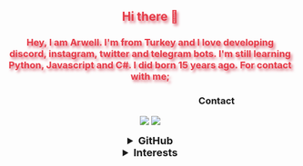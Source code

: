<h2 align="center" style="color:#e63946;text-shadow: 3px 4px 4px rgba(205, 50, 70, 0.7);">Hi there 👋</h2>
<h3 align="center" style="color:#e63946;text-shadow: 3px 4px 4px rgba(205, 50, 70, 0.7);">Hey, I am Arwell. I'm from Turkey and I love developing discord, instagram, twitter and telegram bots. I'm still learning Python, Javascript and C#. I did born 15 years ago. For contact with me;</h3>
<h3>                                                                                       Contact</h3>
<p align="center">
   <a href="https://discord.com/users/852590792697446440" target"blank_"><img src="https://img.shields.io/badge/discord%20-7289DA.svg?&style=for-the-badge&logo=discord&logoColor=white"></a>
    <a href="https://github.com/arwellpretty" target"blank_"><img src="https://img.shields.io/badge/GitHub%20-191717.svg?&style=for-the-badge&logo=github&logoColor=white"></a>
<details align="center">
  <summary style="font-weight: bold; font-size: 18px">GitHub</summary>
<img src="https://github-readme-stats.vercel.app/api?username=arwellpretty&show_icons=true&theme=tokyonight" width="%100" height="150px" alt="stats" />
<img src="https://github-readme-stats.vercel.app/api/top-langs/?username=arwellpretty&layout=compact&theme=tokyonight" width="%100" height="150px" alt="stats" />
<img src="https://github-profile-trophy.vercel.app/?username=arwellpretty&theme=nord" width="%100" height="150px" alt="stats" />
</details>

<details align="center">
  <summary style="font-weight: bold; font-size: 18px">Interests</summary>
 <code><img height="20" src="https://raw.githubusercontent.com/github/explore/80688e429a7d4ef2fca1e82350fe8e3517d3494d/topics/javascript/javascript.png"></code>
   <code><img height="20" src="https://raw.githubusercontent.com/github/explore/80688e429a7d4ef2fca1e82350fe8e3517d3494d/topics/nodejs/nodejs.png"></code>
   <code><img height="20" src="https://raw.githubusercontent.com/github/explore/80688e429a7d4ef2fca1e82350fe8e3517d3494d/topics/python/python.png"></code>
   <code><img height="20" src="https://raw.githubusercontent.com/github/explore/80688e429a7d4ef2fca1e82350fe8e3517d3494d/topics/html/html.png"></code>
</details>
